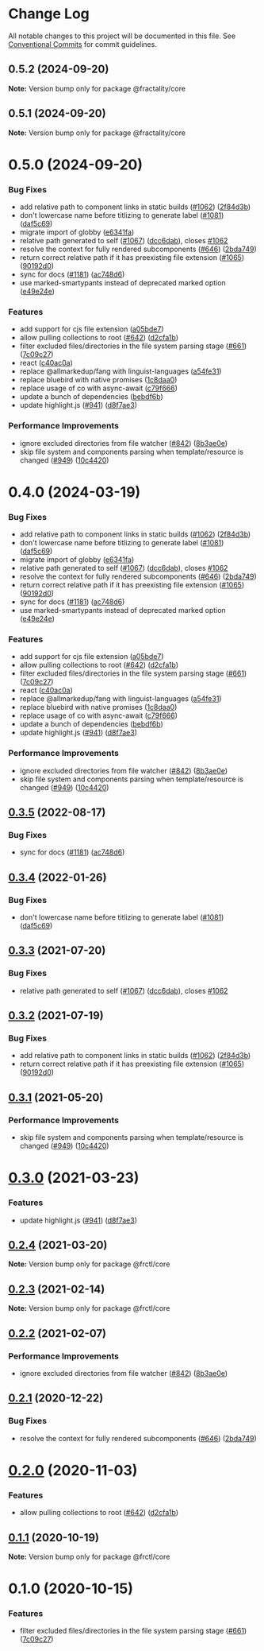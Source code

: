 # Change Log

All notable changes to this project will be documented in this file.
See [Conventional Commits](https://conventionalcommits.org) for commit guidelines.

## 0.5.2 (2024-09-20)

**Note:** Version bump only for package @fractality/core

## 0.5.1 (2024-09-20)

**Note:** Version bump only for package @fractality/core

# 0.5.0 (2024-09-20)

### Bug Fixes

-   add relative path to component links in static builds ([#1062](https://github.com/frctl/fractal/issues/1062)) ([2f84d3b](https://github.com/frctl/fractal/commit/2f84d3b84498c238d28c2ca1021daf89aff879be))
-   don't lowercase name before titlizing to generate label ([#1081](https://github.com/frctl/fractal/issues/1081)) ([daf5c69](https://github.com/frctl/fractal/commit/daf5c69a455e320f43ccdba830ee46ab40929ad5))
-   migrate import of globby ([e6341fa](https://github.com/frctl/fractal/commit/e6341fa7aae0b188529ddeb95aa8e3952a70bd2b))
-   relative path generated to self ([#1067](https://github.com/frctl/fractal/issues/1067)) ([dcc6dab](https://github.com/frctl/fractal/commit/dcc6dabeaf7dc742eb434dd9838ccb297f9e0271)), closes [#1062](https://github.com/frctl/fractal/issues/1062)
-   resolve the context for fully rendered subcomponents ([#646](https://github.com/frctl/fractal/issues/646)) ([2bda749](https://github.com/frctl/fractal/commit/2bda749f003b29ee9f24021db639602aae1868df))
-   return correct relative path if it has preexisting file extension ([#1065](https://github.com/frctl/fractal/issues/1065)) ([90192d0](https://github.com/frctl/fractal/commit/90192d0bc797b874be1c4e53eba1443f1db47ae7))
-   sync for docs ([#1181](https://github.com/frctl/fractal/issues/1181)) ([ac748d6](https://github.com/frctl/fractal/commit/ac748d6b481765093d7663e6c291ec8b5fe24d2c))
-   use marked-smartypants instead of deprecated marked option ([e49e24e](https://github.com/frctl/fractal/commit/e49e24e1d7e1a763e7c1056b96e4d3bc9d50e07d))

### Features

-   add support for cjs file extension ([a05bde7](https://github.com/frctl/fractal/commit/a05bde7c8cb2788e296f5ffda859e46debbbcd39))
-   allow pulling collections to root ([#642](https://github.com/frctl/fractal/issues/642)) ([d2cfa1b](https://github.com/frctl/fractal/commit/d2cfa1b6a76ca2328967374c62f4e35ca10cb758))
-   filter excluded files/directories in the file system parsing stage ([#661](https://github.com/frctl/fractal/issues/661)) ([7c09c27](https://github.com/frctl/fractal/commit/7c09c27ca970dc2bca79ea4f1acafb1d7209642d))
-   react ([c40ac0a](https://github.com/frctl/fractal/commit/c40ac0a1f949a1ddd7c846aef85b11356cf129ab))
-   replace @allmarkedup/fang with linguist-languages ([a54fe31](https://github.com/frctl/fractal/commit/a54fe3158bc97adfb35db46893fbecdf8a6c1170))
-   replace bluebird with native promises ([1c8daa0](https://github.com/frctl/fractal/commit/1c8daa09a70962211ce550eff9a930ee3d9a9323))
-   replace usage of co with async-await ([c79f666](https://github.com/frctl/fractal/commit/c79f666ae1d19dd2a723722e4a23cf37fc8e97ff))
-   update a bunch of dependencies ([bebdf6b](https://github.com/frctl/fractal/commit/bebdf6b11a911e2d19b165ca5ed1e06ce2160db3))
-   update highlight.js ([#941](https://github.com/frctl/fractal/issues/941)) ([d8f7ae3](https://github.com/frctl/fractal/commit/d8f7ae36854032000f799e248d7a40bc146d6864))

### Performance Improvements

-   ignore excluded directories from file watcher ([#842](https://github.com/frctl/fractal/issues/842)) ([8b3ae0e](https://github.com/frctl/fractal/commit/8b3ae0e06f3a5e3aba127ad24bb71447b5ed813d))
-   skip file system and components parsing when template/resource is changed ([#949](https://github.com/frctl/fractal/issues/949)) ([10c4420](https://github.com/frctl/fractal/commit/10c44202ab1da459d9ddada1e278b813f4d2d559))

# 0.4.0 (2024-03-19)

### Bug Fixes

-   add relative path to component links in static builds ([#1062](https://github.com/frctl/fractal/issues/1062)) ([2f84d3b](https://github.com/frctl/fractal/commit/2f84d3b84498c238d28c2ca1021daf89aff879be))
-   don't lowercase name before titlizing to generate label ([#1081](https://github.com/frctl/fractal/issues/1081)) ([daf5c69](https://github.com/frctl/fractal/commit/daf5c69a455e320f43ccdba830ee46ab40929ad5))
-   migrate import of globby ([e6341fa](https://github.com/frctl/fractal/commit/e6341fa7aae0b188529ddeb95aa8e3952a70bd2b))
-   relative path generated to self ([#1067](https://github.com/frctl/fractal/issues/1067)) ([dcc6dab](https://github.com/frctl/fractal/commit/dcc6dabeaf7dc742eb434dd9838ccb297f9e0271)), closes [#1062](https://github.com/frctl/fractal/issues/1062)
-   resolve the context for fully rendered subcomponents ([#646](https://github.com/frctl/fractal/issues/646)) ([2bda749](https://github.com/frctl/fractal/commit/2bda749f003b29ee9f24021db639602aae1868df))
-   return correct relative path if it has preexisting file extension ([#1065](https://github.com/frctl/fractal/issues/1065)) ([90192d0](https://github.com/frctl/fractal/commit/90192d0bc797b874be1c4e53eba1443f1db47ae7))
-   sync for docs ([#1181](https://github.com/frctl/fractal/issues/1181)) ([ac748d6](https://github.com/frctl/fractal/commit/ac748d6b481765093d7663e6c291ec8b5fe24d2c))
-   use marked-smartypants instead of deprecated marked option ([e49e24e](https://github.com/frctl/fractal/commit/e49e24e1d7e1a763e7c1056b96e4d3bc9d50e07d))

### Features

-   add support for cjs file extension ([a05bde7](https://github.com/frctl/fractal/commit/a05bde7c8cb2788e296f5ffda859e46debbbcd39))
-   allow pulling collections to root ([#642](https://github.com/frctl/fractal/issues/642)) ([d2cfa1b](https://github.com/frctl/fractal/commit/d2cfa1b6a76ca2328967374c62f4e35ca10cb758))
-   filter excluded files/directories in the file system parsing stage ([#661](https://github.com/frctl/fractal/issues/661)) ([7c09c27](https://github.com/frctl/fractal/commit/7c09c27ca970dc2bca79ea4f1acafb1d7209642d))
-   react ([c40ac0a](https://github.com/frctl/fractal/commit/c40ac0a1f949a1ddd7c846aef85b11356cf129ab))
-   replace @allmarkedup/fang with linguist-languages ([a54fe31](https://github.com/frctl/fractal/commit/a54fe3158bc97adfb35db46893fbecdf8a6c1170))
-   replace bluebird with native promises ([1c8daa0](https://github.com/frctl/fractal/commit/1c8daa09a70962211ce550eff9a930ee3d9a9323))
-   replace usage of co with async-await ([c79f666](https://github.com/frctl/fractal/commit/c79f666ae1d19dd2a723722e4a23cf37fc8e97ff))
-   update a bunch of dependencies ([bebdf6b](https://github.com/frctl/fractal/commit/bebdf6b11a911e2d19b165ca5ed1e06ce2160db3))
-   update highlight.js ([#941](https://github.com/frctl/fractal/issues/941)) ([d8f7ae3](https://github.com/frctl/fractal/commit/d8f7ae36854032000f799e248d7a40bc146d6864))

### Performance Improvements

-   ignore excluded directories from file watcher ([#842](https://github.com/frctl/fractal/issues/842)) ([8b3ae0e](https://github.com/frctl/fractal/commit/8b3ae0e06f3a5e3aba127ad24bb71447b5ed813d))
-   skip file system and components parsing when template/resource is changed ([#949](https://github.com/frctl/fractal/issues/949)) ([10c4420](https://github.com/frctl/fractal/commit/10c44202ab1da459d9ddada1e278b813f4d2d559))

## [0.3.5](https://github.com/frctl/fractal/compare/@frctl/core@0.3.4...@frctl/core@0.3.5) (2022-08-17)

### Bug Fixes

-   sync for docs ([#1181](https://github.com/frctl/fractal/issues/1181)) ([ac748d6](https://github.com/frctl/fractal/commit/ac748d6b481765093d7663e6c291ec8b5fe24d2c))

## [0.3.4](https://github.com/frctl/fractal/compare/@frctl/core@0.3.3...@frctl/core@0.3.4) (2022-01-26)

### Bug Fixes

-   don't lowercase name before titlizing to generate label ([#1081](https://github.com/frctl/fractal/issues/1081)) ([daf5c69](https://github.com/frctl/fractal/commit/daf5c69a455e320f43ccdba830ee46ab40929ad5))

## [0.3.3](https://github.com/frctl/fractal/compare/@frctl/core@0.3.2...@frctl/core@0.3.3) (2021-07-20)

### Bug Fixes

-   relative path generated to self ([#1067](https://github.com/frctl/fractal/issues/1067)) ([dcc6dab](https://github.com/frctl/fractal/commit/dcc6dabeaf7dc742eb434dd9838ccb297f9e0271)), closes [#1062](https://github.com/frctl/fractal/issues/1062)

## [0.3.2](https://github.com/frctl/fractal/compare/@frctl/core@0.3.1...@frctl/core@0.3.2) (2021-07-19)

### Bug Fixes

-   add relative path to component links in static builds ([#1062](https://github.com/frctl/fractal/issues/1062)) ([2f84d3b](https://github.com/frctl/fractal/commit/2f84d3b84498c238d28c2ca1021daf89aff879be))
-   return correct relative path if it has preexisting file extension ([#1065](https://github.com/frctl/fractal/issues/1065)) ([90192d0](https://github.com/frctl/fractal/commit/90192d0bc797b874be1c4e53eba1443f1db47ae7))

## [0.3.1](https://github.com/frctl/fractal/compare/@frctl/core@0.3.0...@frctl/core@0.3.1) (2021-05-20)

### Performance Improvements

-   skip file system and components parsing when template/resource is changed ([#949](https://github.com/frctl/fractal/issues/949)) ([10c4420](https://github.com/frctl/fractal/commit/10c44202ab1da459d9ddada1e278b813f4d2d559))

# [0.3.0](https://github.com/frctl/fractal/compare/@frctl/core@0.2.4...@frctl/core@0.3.0) (2021-03-23)

### Features

-   update highlight.js ([#941](https://github.com/frctl/fractal/issues/941)) ([d8f7ae3](https://github.com/frctl/fractal/commit/d8f7ae36854032000f799e248d7a40bc146d6864))

## [0.2.4](https://github.com/frctl/fractal/compare/@frctl/core@0.2.3...@frctl/core@0.2.4) (2021-03-20)

**Note:** Version bump only for package @frctl/core

## [0.2.3](https://github.com/frctl/fractal/compare/@frctl/core@0.2.2...@frctl/core@0.2.3) (2021-02-14)

**Note:** Version bump only for package @frctl/core

## [0.2.2](https://github.com/frctl/fractal/compare/@frctl/core@0.2.1...@frctl/core@0.2.2) (2021-02-07)

### Performance Improvements

-   ignore excluded directories from file watcher ([#842](https://github.com/frctl/fractal/issues/842)) ([8b3ae0e](https://github.com/frctl/fractal/commit/8b3ae0e06f3a5e3aba127ad24bb71447b5ed813d))

## [0.2.1](https://github.com/frctl/fractal/compare/@frctl/core@0.2.0...@frctl/core@0.2.1) (2020-12-22)

### Bug Fixes

-   resolve the context for fully rendered subcomponents ([#646](https://github.com/frctl/fractal/issues/646)) ([2bda749](https://github.com/frctl/fractal/commit/2bda749f003b29ee9f24021db639602aae1868df))

# [0.2.0](https://github.com/frctl/fractal/compare/@frctl/core@0.1.1...@frctl/core@0.2.0) (2020-11-03)

### Features

-   allow pulling collections to root ([#642](https://github.com/frctl/fractal/issues/642)) ([d2cfa1b](https://github.com/frctl/fractal/commit/d2cfa1b6a76ca2328967374c62f4e35ca10cb758))

## [0.1.1](https://github.com/frctl/fractal/compare/@frctl/core@0.1.0...@frctl/core@0.1.1) (2020-10-19)

**Note:** Version bump only for package @frctl/core

# 0.1.0 (2020-10-15)

### Features

-   filter excluded files/directories in the file system parsing stage ([#661](https://github.com/frctl/fractal/issues/661)) ([7c09c27](https://github.com/frctl/fractal/commit/7c09c27ca970dc2bca79ea4f1acafb1d7209642d))
